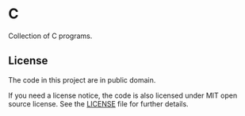 # C

Collection of C programs.

## License

The code in this project are in public domain.

If you need a license notice, the code is also licensed under MIT open source license.
See the [LICENSE](LICENSE) file for further details.

